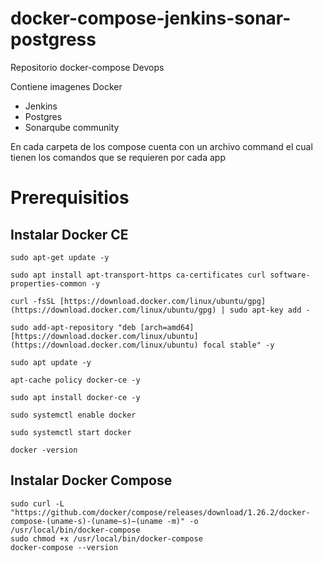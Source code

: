 # docker-compose-jenkins-sonar-postgress

Repositorio docker-compose Devops

Contiene imagenes Docker

* Jenkins
* Postgres
* Sonarqube community

En cada carpeta de los compose cuenta con un archivo command el cual tienen los comandos que se requieren por cada app

# Prerequisitios

## Instalar Docker CE

```
sudo apt-get update -y

sudo apt install apt-transport-https ca-certificates curl software-properties-common -y

curl -fsSL [https://download.docker.com/linux/ubuntu/gpg](https://download.docker.com/linux/ubuntu/gpg) | sudo apt-key add -

sudo add-apt-repository "deb [arch=amd64] [https://download.docker.com/linux/ubuntu](https://download.docker.com/linux/ubuntu) focal stable" -y

sudo apt update -y

apt-cache policy docker-ce -y

sudo apt install docker-ce -y

sudo systemctl enable docker

sudo systemctl start docker

docker -version
```


## Instalar Docker Compose

```
sudo curl -L "https://github.com/docker/compose/releases/download/1.26.2/docker-compose-(uname-s)-(uname−s)−(uname -m)" -o
/usr/local/bin/docker-compose
sudo chmod +x /usr/local/bin/docker-compose
docker-compose --version
```
